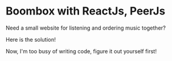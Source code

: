 # Boombox with ReactJs, PeerJs
Need a small website for listening and ordering music together?

Here is the solution!

Now, I'm too busy of writing code, figure it out yourself first!
